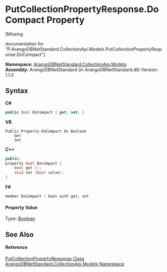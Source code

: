 # PutCollectionPropertyResponse.DoCompact Property 
 

\[Missing <summary> documentation for "P:ArangoDBNetStandard.CollectionApi.Models.PutCollectionPropertyResponse.DoCompact"\]

**Namespace:**&nbsp;<a href="eddef630-2e74-9b99-ee5b-91305adea48b">ArangoDBNetStandard.CollectionApi.Models</a><br />**Assembly:**&nbsp;ArangoDBNetStandard (in ArangoDBNetStandard.dll) Version: 1.1.0

## Syntax

**C#**<br />
``` C#
public bool DoCompact { get; set; }
```

**VB**<br />
``` VB
Public Property DoCompact As Boolean
	Get
	Set
```

**C++**<br />
``` C++
public:
property bool DoCompact {
	bool get ();
	void set (bool value);
}
```

**F#**<br />
``` F#
member DoCompact : bool with get, set

```


#### Property Value
Type: <a href="https://docs.microsoft.com/dotnet/api/system.boolean" target="_blank" rel="noopener noreferrer">Boolean</a>

## See Also


#### Reference
<a href="d63ae074-7302-6b21-634f-8b4a1af72c0a">PutCollectionPropertyResponse Class</a><br /><a href="eddef630-2e74-9b99-ee5b-91305adea48b">ArangoDBNetStandard.CollectionApi.Models Namespace</a><br />